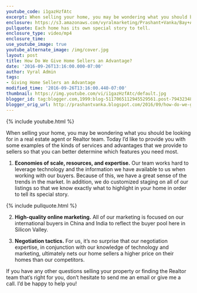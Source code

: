 ```yaml
---
youtube_code: i1gazHzfAtc
excerpt: When selling your home, you may be wondering what you should be looking for in a real estate agent or Realtor team. Today I’d like to provide you with some examples of the kinds of services and advantages that we provide to sellers so that you can better determine which features you need most.
enclosure: https://s3.amazonaws.com/vyralmarketing/Prashant+Vanka/Bay+Area+Real+Estate+What+to+look+for+in+a+Realtor+team.mp4
pullquote: Each home has its own special story to tell.
enclosure_type: video/mp4
enclosure_time:
use_youtube_image: true
youtube_alternate_image: /img/cover.jpg
layout: post
title: How Do We Give Home Sellers an Advantage?
date: '2016-09-26T13:16:00.000-07:00'
author: Vyral Admin
tags:
- Giving Home Sellers an Advantage
modified_time: '2016-09-26T13:16:00.440-07:00'
thumbnail: https://img.youtube.com/vi/i1gazHzfAtc/default.jpg
blogger_id: tag:blogger.com,1999:blog-5117065112945529561.post-7943234888743620151
blogger_orig_url: http://prashantvanka.blogspot.com/2016/09/how-do-we-give-home-sellers-advantage.html
---
```

{% include youtube.html %}

When selling your home, you may be wondering what you should be looking for in a real estate agent or Realtor team. Today I’d like to provide you with some examples of the kinds of services and advantages that we provide to sellers so that you can better determine which features you need most.

1. **Economies of scale, resources, and expertise.** Our team works hard to leverage technology and the information we have available to us when working with our buyers. Because of this, we have a great sense of the trends in the market. In addition, we do customized staging on all of our listings so that we know exactly what to highlight in your home in order to tell its special story.

{% include pullquote.html %}

2. **High-quality online marketing.** All of our marketing is focused on our international buyers in China and India to reflect the buyer pool here in Silicon Valley.

3. **Negotiation tactics.** For us, it’s no surprise that our negotiation expertise, in conjunction with our knowledge of technology and marketing, ultimately nets our home sellers a higher price on their homes than our competitors.

If you have any other questions selling your property or finding the Realtor team that’s right for you, don’t hesitate to send me an email or give me a call. I’d be happy to help you!

